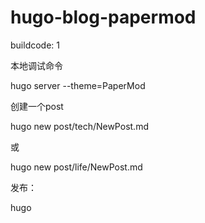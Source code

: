 # hugo-blog-papermod

buildcode:  1

本地调试命令

hugo server --theme=PaperMod

创建一个post

hugo new post/tech/NewPost.md

或

hugo new post/life/NewPost.md

发布：

hugo
